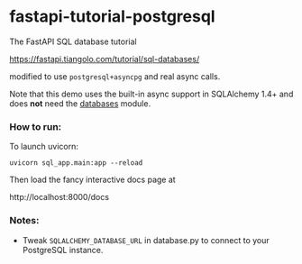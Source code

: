 # fastapi-tutorial-postgresql 

The FastAPI SQL database tutorial 

https://fastapi.tiangolo.com/tutorial/sql-databases/

modified to use `postgresql+asyncpg` and real async calls.    

Note that this demo uses the built-in async support in SQLAlchemy 1.4+ and does **not** need the [databases](https://pypi.org/project/databases/) module. 

### How to run:

To launch uvicorn: 

```
uvicorn sql_app.main:app --reload
```

Then load the fancy interactive docs page at    
  
http://localhost:8000/docs

### Notes:

- Tweak `SQLALCHEMY_DATABASE_URL` in database.py to connect
to your PostgreSQL instance.
